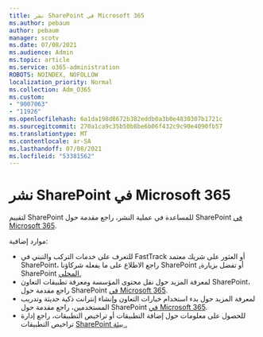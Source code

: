 ```yaml
---
title: نشر SharePoint في Microsoft 365
ms.author: pebaum
author: pebaum
manager: scotv
ms.date: 07/08/2021
ms.audience: Admin
ms.topic: article
ms.service: o365-administration
ROBOTS: NOINDEX, NOFOLLOW
localization_priority: Normal
ms.collection: Adm_O365
ms.custom:
- "9007063"
- "11926"
ms.openlocfilehash: 6a1da198d8672b382eddb0a3b0e4830307b1721c
ms.sourcegitcommit: 270a1ca9c35b50b8be6b06f432c9c90e4090fb57
ms.translationtype: MT
ms.contentlocale: ar-SA
ms.lasthandoff: 07/08/2021
ms.locfileid: "53381562"
---
```

# <a name="deploy-sharepoint-in-microsoft-365"></a>نشر SharePoint في Microsoft 365

لتقييم SharePoint للمساعدة في عملية النشر، راجع مقدمة حول SharePoint [في Microsoft 365](/sharepoint/introduction). 

موارد إضافية: 

- للتعرف على خدمات التركب والتبني في FastTrack أو العثور على شريك معتمد SharePoint، راجع الاطلاع على ما يفعله شركاؤنا SharePoint [،](/microsoft-365/sharepoint/sharepoint-partners-sharepoint-support)أو تفضل بزيارة SharePoint [المحلي.](https://techcommunity.microsoft.com/t5/sharepoint/ct-p/SharePoint) 
- لمعرفة المزيد حول نقل محتوى المؤسسة ومعرفة تطبيقات التعاون SharePoint، راجع مقدمة حول SharePoint [في Microsoft 365](/sharepoint/introduction#migration). 
- لمعرفة المزيد حول بدء استخدام خيارات التعاون وإنشاء إنترانت ذكية حديثة وتدريب المستخدمين، راجع مقدمة حول SharePoint [في Microsoft 365](/sharepoint/introduction#collaboration). 
- للحصول على معلومات حول إضافة التطبيقات أو تراخيص التطبيقات، راجع إدارة تراخيص التطبيقات [SharePoint بيئة .](/sharepoint/manage-app-licenses) 


